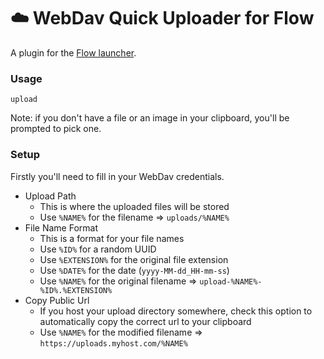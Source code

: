 # ☁️ WebDav Quick Uploader for Flow

A plugin for the [Flow launcher](https://github.com/Flow-Launcher/Flow.Launcher).

### Usage

    upload

Note: if you don't have a file or an image in your clipboard, you'll be prompted to pick one.

### Setup

Firstly you'll need to fill in your WebDav credentials.

- Upload Path
  - This is where the uploaded files will be stored
  - Use `%NAME%` for the filename
    => `uploads/%NAME%`
- File Name Format
  - This is a format for your file names
  - Use `%ID%` for a random UUID
  - Use `%EXTENSION%` for the original file extension
  - Use `%DATE%` for the date (`yyyy-MM-dd_HH-mm-ss`)
  - Use `%NAME%` for the original filename
    => `upload-%NAME%-%ID%.%EXTENSION%`
- Copy Public Url
  - If you host your upload directory somewhere, check this option to automatically copy the correct url to your clipboard
  - Use `%NAME%` for the modified filename
    => `https://uploads.myhost.com/%NAME%`
